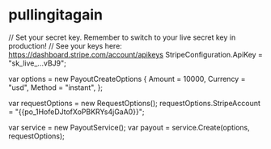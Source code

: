 # pullingitagain
// Set your secret key. Remember to switch to your live secret key in production!
// See your keys here: https://dashboard.stripe.com/account/apikeys
StripeConfiguration.ApiKey = "sk_live_...vBJ9";

var options = new PayoutCreateOptions
{
  Amount = 10000,
  Currency = "usd",
  Method = "instant",
};

var requestOptions = new RequestOptions();
requestOptions.StripeAccount = "{{po_1HofeDJtofXoPBKRYs4jGaA0}}";

var service = new PayoutService();
var payout = service.Create(options, requestOptions);
